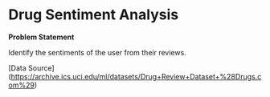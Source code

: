 # Drug Sentiment Analysis

**Problem Statement**

Identify the sentiments of the user from their reviews.


[Data Source] (https://archive.ics.uci.edu/ml/datasets/Drug+Review+Dataset+%28Drugs.com%29)
